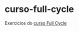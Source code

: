 # curso-full-cycle

Exercícios do [curso Full Cycle](https://curso.fullcycle.com.br/curso-fullcycle/)
